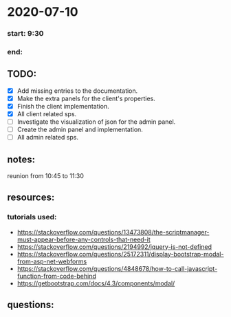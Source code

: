 # 2020-07-10

### start: 9:30

### end: 

## TODO:
- [x] Add missing entries to the documentation.
- [x] Make the extra panels for the client's properties.
- [x] Finish the client implementation.
- [x] All client related sps.
- [ ] Investigate the visualization of json for the admin panel.
- [ ] Create the admin panel and implementation.
- [ ] All admin related sps. 

## notes:
reunion from 10:45 to 11:30
## resources:
### tutorials used:
- https://stackoverflow.com/questions/13473808/the-scriptmanager-must-appear-before-any-controls-that-need-it
- https://stackoverflow.com/questions/2194992/jquery-is-not-defined
- https://stackoverflow.com/questions/25172311/display-bootstrap-modal-from-asp-net-webforms
- https://stackoverflow.com/questions/4848678/how-to-call-javascript-function-from-code-behind
- https://getbootstrap.com/docs/4.3/components/modal/

## questions: